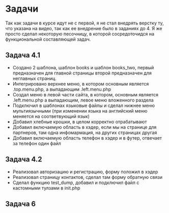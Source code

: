 # Задачи

Так как задачи в курсе идут не с первой, я не стал внедрять верстку ту, что указана на видео, так как ее внедрение было в заданиях до 4. Я же просто сделал некоторую песочницу, в которой сосредоточидся на функциональной составляющей задач.

## Задача 4.1

- Создано 2 шаблона, шаблон books и шаблон books_two, первый предназначен для главной страницы второй предназначен для неглавных страниц.
- Интегрировано верхнее меню, в котором основным является .top.menu.php, а выпадающим .left.menu.php
- Создал меню в левой части сайта, в котором, основным является .left.menu.php а выпадающим, левое меню вложенного раздела
- Подключил в шаблонах языковые файлы и сделал нижнее меню мультиязычными (при изменении языка на английский меню меняется на соответвующий язык)
- Добавил хлебные крошки, в целом корректно отрабатывают
- Добавил включаемую область в хэдер, если мы на странице для партнеров, там одна инфомармация, на других страницах другая
- Добавил включаемую область телефон в хэдер и в футер, отвечает за телефон один файл

## Задача 4.2

- Реализовал авторизацию и регистрацию, форму положил в хэдер
- Реализовал страницу контактов, сделал там форму обратную связи
- Сделал функцию test_dump, добавил и подключил файл с кастомными тулзами в init.php


## Задача 6




